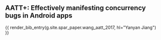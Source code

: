 ## AATT+: Effectively manifesting concurrency bugs in Android apps

{{ render_bib_entry(g.site.spar_paper.wang_aatt_2017, hl="Yanyan Jiang") }}
